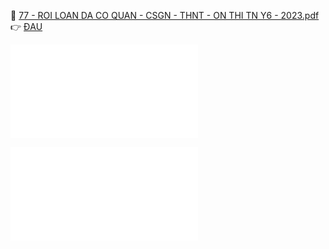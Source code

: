 📄 [77 - ROI LOAN DA CO QUAN - CSGN - THNT - ON THI TN Y6 - 2023.pdf](file:///D:/OneDrive%20-%20UMP/TOT%20NGHIEP/200%20PDF_GUI%20SINH%20VIEN_thienqc/77%20-%20ROI%20LOAN%20DA%20CO%20QUAN%20-%20CSGN%20-%20THNT%20-%20ON%20THI%20TN%20Y6%20-%202023.pdf)
👉 [ĐAU](./%C4%90AU.md)



![Đề TỐT NGHIỆP 2022 - 1 (hệ NGOẠI) - Câu 141](%C4%90%E1%BB%81%20T%E1%BB%90T%20NGHI%E1%BB%86P%202022%20-%201%20(h%E1%BB%87%20NGO%E1%BA%A0I)%20-%20C%C3%A2u%20141.md)

![Đề TỐT NGHIỆP 2022 - 2 (hệ NGOẠI) - Câu 141](%C4%90%E1%BB%81%20T%E1%BB%90T%20NGHI%E1%BB%86P%202022%20-%202%20(h%E1%BB%87%20NGO%E1%BA%A0I)%20-%20C%C3%A2u%20141.md)